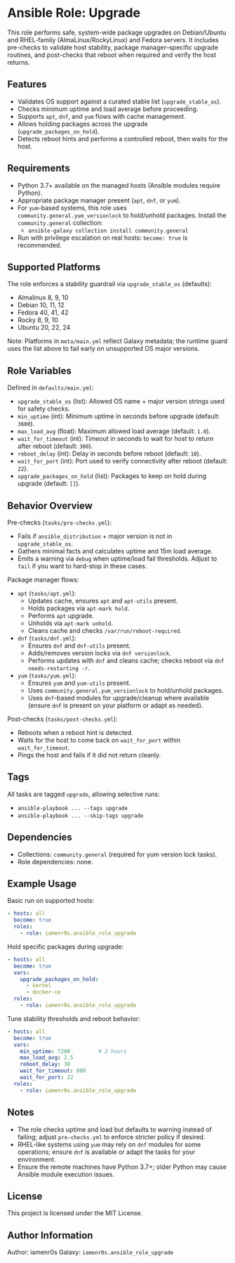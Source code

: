 Ansible Role: Upgrade
=====================

This role performs safe, system-wide package upgrades on Debian/Ubuntu and RHEL-family (AlmaLinux/RockyLinux) and Fedora servers. It includes pre-checks to validate host stability, package manager–specific upgrade routines, and post-checks that reboot when required and verify the host returns.

Features
--------
- Validates OS support against a curated stable list (`upgrade_stable_os`).
- Checks minimum uptime and load average before proceeding.
- Supports `apt`, `dnf`, and `yum` flows with cache management.
- Allows holding packages across the upgrade (`upgrade_packages_on_hold`).
- Detects reboot hints and performs a controlled reboot, then waits for the host.

Requirements
------------
- Python 3.7+ available on the managed hosts (Ansible modules require Python).
- Appropriate package manager present (`apt`, `dnf`, or `yum`).
- For `yum`-based systems, this role uses `community.general.yum_versionlock` to hold/unhold packages. Install the `community.general` collection:
  - `ansible-galaxy collection install community.general`
- Run with privilege escalation on real hosts: `become: true` is recommended.

Supported Platforms
-------------------
The role enforces a stability guardrail via `upgrade_stable_os` (defaults):

- Almalinux 8, 9, 10
- Debian 10, 11, 12
- Fedora 40, 41, 42
- Rocky 8, 9, 10
- Ubuntu 20, 22, 24

Note: Platforms in `meta/main.yml` reflect Galaxy metadata; the runtime guard uses the list above to fail early on unsupported OS major versions.

Role Variables
--------------
Defined in `defaults/main.yml`:

- `upgrade_stable_os` (list): Allowed OS name + major version strings used for safety checks.
- `min_uptime` (int): Minimum uptime in seconds before upgrade (default: `3600`).
- `max_load_avg` (float): Maximum allowed load average (default: `1.0`).
- `wait_for_timeout` (int): Timeout in seconds to wait for host to return after reboot (default: `300`).
- `reboot_delay` (int): Delay in seconds before reboot (default: `10`).
- `wait_for_port` (int): Port used to verify connectivity after reboot (default: `22`).
- `upgrade_packages_on_hold` (list): Packages to keep on hold during upgrade (default: `[]`).

Behavior Overview
-----------------
Pre-checks (`tasks/pre-checks.yml`):
- Fails if `ansible_distribution` + major version is not in `upgrade_stable_os`.
- Gathers minimal facts and calculates uptime and 15m load average.
- Emits a warning via `debug` when uptime/load fail thresholds. Adjust to `fail` if you want to hard-stop in these cases.

Package manager flows:
- `apt` (`tasks/apt.yml`):
  - Updates cache, ensures `apt` and `apt-utils` present.
  - Holds packages via `apt-mark hold`.
  - Performs `apt` upgrade.
  - Unholds via `apt-mark unhold`.
  - Cleans cache and checks `/var/run/reboot-required`.
- `dnf` (`tasks/dnf.yml`):
  - Ensures `dnf` and `dnf-utils` present.
  - Adds/removes version locks via `dnf versionlock`.
  - Performs updates with `dnf` and cleans cache; checks reboot via `dnf needs-restarting -r`.
- `yum` (`tasks/yum.yml`):
  - Ensures `yum` and `yum-utils` present.
  - Uses `community.general.yum_versionlock` to hold/unhold packages.
  - Uses `dnf`-based modules for upgrade/cleanup where available (ensure `dnf` is present on your platform or adapt as needed).

Post-checks (`tasks/post-checks.yml`):
- Reboots when a reboot hint is detected.
- Waits for the host to come back on `wait_for_port` within `wait_for_timeout`.
- Pings the host and fails if it did not return cleanly.

Tags
----
All tasks are tagged `upgrade`, allowing selective runs:
- `ansible-playbook ... --tags upgrade`
- `ansible-playbook ... --skip-tags upgrade`

Dependencies
------------
- Collections: `community.general` (required for yum version lock tasks).
- Role dependencies: none.

Example Usage
-------------
Basic run on supported hosts:

```yaml
- hosts: all
  become: true
  roles:
    - role: iamenr0s.ansible_role_upgrade
```

Hold specific packages during upgrade:

```yaml
- hosts: all
  become: true
  vars:
    upgrade_packages_on_hold:
      - kernel
      - docker-ce
  roles:
    - role: iamenr0s.ansible_role_upgrade
```

Tune stability thresholds and reboot behavior:

```yaml
- hosts: all
  become: true
  vars:
    min_uptime: 7200         # 2 hours
    max_load_avg: 2.5
    reboot_delay: 30
    wait_for_timeout: 600
    wait_for_port: 22
  roles:
    - role: iamenr0s.ansible_role_upgrade
```

Notes
-----
- The role checks uptime and load but defaults to warning instead of failing; adjust `pre-checks.yml` to enforce stricter policy if desired.
- RHEL-like systems using `yum` may rely on `dnf` modules for some operations; ensure `dnf` is available or adapt the tasks for your environment.
- Ensure the remote machines have Python 3.7+; older Python may cause Ansible module execution issues.

License
-------
This project is licensed under the MIT License.

Author Information
------------------
Author: iamenr0s
Galaxy: `iamenr0s.ansible_role_upgrade`

